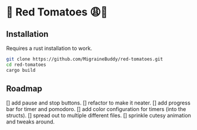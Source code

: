 # 🍅 Red Tomatoes 😩💅
## Installation
Requires a rust installation to work.
```sh
git clone https://github.com/MigraineBuddy/red-tomatoes.git
cd red-tomatoes
cargo build
```
## Roadmap
[] add pause and stop buttons.
[] refactor to make it neater.
[] add progress bar for timer and pomodoro.
[] add color configuration for timers (into the structs).
[] spread out to multiple different files.
[] sprinkle cutesy animation and tweaks around.
 